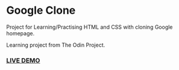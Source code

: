 # Google Clone
Project for Learning/Practising HTML and CSS with cloning Google homepage.

Learning project from The Odin Project.

### [LIVE DEMO](https://gokhanturgut.github.io/google-homepage/)
